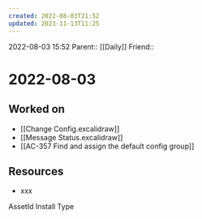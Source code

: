 ```yaml
---
created: 2022-08-03T21:52
updated: 2023-11-13T11:25
---
```

2022-08-03 15:52
Parent:: [[Daily]] 
Friend:: 

# 2022-08-03

## Worked on

- [[Change Config.excalidraw]]
- [[Message Status.excalidraw]]
- [[AC-357 Find and assign the default config group]]

## Resources

- xxx

AssetId
Install Type
